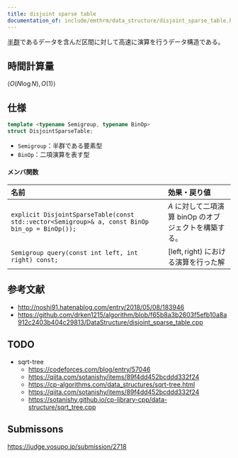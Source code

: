 ```yaml
---
title: disjoint sparse table
documentation_of: include/emthrm/data_structure/disjoint_sparse_table.hpp
---
```


[半群](../../.verify-helper/docs/static/algebraic_structure.md)であるデータを含んだ区間に対して高速に演算を行うデータ構造である。


## 時間計算量

$\langle O(N\log{N}), O(1) \rangle$


## 仕様

```cpp
template <typename Semigroup, typename BinOp>
struct DisjointSparseTable;
```

- `Semigroup`：半群である要素型
- `BinOp`：二項演算を表す型

#### メンバ関数

|名前|効果・戻り値|
|:--|:--|
|`explicit DisjointSparseTable(const std::vector<Semigroup>& a, const BinOp bin_op = BinOp());`|$A$ に対して二項演算 $\mathrm{binOp}$ のオブジェクトを構築する。|
|`Semigroup query(const int left, int right) const;`|$\lbrack \mathrm{left}, \mathrm{right})$ における演算を行った解|


## 参考文献

- http://noshi91.hatenablog.com/entry/2018/05/08/183946
- https://github.com/drken1215/algorithm/blob/f65b8a3b2603f5efb10a8a912c2403b404c29813/DataStructure/disjoint_sparse_table.cpp


## TODO

- sqrt-tree
  - https://codeforces.com/blog/entry/57046
  - https://qiita.com/sotanishy/items/89f4dd452bcddd332f24
  - https://cp-algorithms.com/data_structures/sqrt-tree.html
  - https://qiita.com/sotanishy/items/89f4dd452bcddd332f24
  - https://sotanishy.github.io/cp-library-cpp/data-structure/sqrt_tree.cpp


## Submissons

https://judge.yosupo.jp/submission/2718

